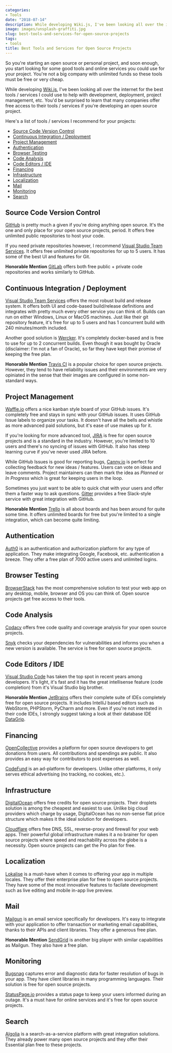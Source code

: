 ```yaml
---
categories:
- Tools
date: "2018-07-14"
description: While developing Wiki.js, I've been looking all over the internet for the best tools / services I could use to help with development, deployment, project management, etc. You'd be surprised to learn that many companies offer free access to their tools / services if you're developing an open source project.
image: images/unsplash-graffiti.jpg
slug: best-tools-and-services-for-open-source-projects
tags:
- tools
title: Best Tools and Services for Open Source Projects
---
```


So you're starting an open source or personal project, and soon enough, you start looking for some good tools and online services you could use for your project. You're not a big company with unlimited funds so these tools must be free or very cheap.

While developing [Wiki.js](https://wiki.js.org), I've been looking all over the internet for the best tools / services I could use to help with development, deployment, project management, etc. You'd be surprised to learn that many companies offer free access to their tools / services if you're developing an open source project.

Here's a list of tools / services I recommend for your projects:

- [Source Code Version Control](#sourcecodeversioncontrol)
- [Continuous Integration / Deployment](#continuousintegrationdeployment)
- [Project Management](#projectmanagement)
- [Authentication](#authentication)
- [Browser Testing](#browsertesting)
- [Code Analysis](#codeanalysis)
- [Code Editors / IDE](#codeeditorside)
- [Financing](#financing)
- [Infrastructure](#infrastructure)
- [Localization](#localization)
- [Mail](#mail)
- [Monitoring](#monitoring)
- [Search](#search)

## Source Code Version Control
[GitHub](https://www.github.com) is pretty much a given if you're doing anything open source. It's the one and only place for your open source projects, period. It offers free unlimited public repositories to host your code.

If you need private repositories however, I recommend [Visual Studio Team Services](https://visualstudio.microsoft.com/team-services/). It offers free unlimited private repositories for up to 5 users. It has some of the best UI and features for Git.

**Honorable Mention**
[GitLab](https://about.gitlab.com/pricing/#gitlab-com) offers both free public + private code repositories and works similarly to GitHub.

## Continuous Integration / Deployment
[Visual Studio Team Services](https://visualstudio.microsoft.com/team-services/) offers the most robust build and release system. It offers both UI and code-based build/release definitions and integrates with pretty much every other service you can think of. Builds can run on either Windows, Linux or MacOS machines. Just like their git repository feature, it's free for up to 5 users and has 1 concurrent build with 240 minutes/month included.

Another good solution is [Wercker](http://www.wercker.com). It's completely docker-based and is free to use for up to 2 concurrent builds. Even though it was bought by Oracle (disclaimer: I'm not a fan of Oracle), so far they have kept their promise of keeping the free plan.

**Honorable Mention**
[Travis CI](https://travis-ci.org/) is a popular choice for open source projects. However, they tend to have reliability issues and their environments are very opiniated in the sense that their images are configured in some non-standard ways.

## Project Management
[Waffle.io](https://waffle.io/) offers a nice kanban style board of your GitHub issues. It's completely free and stays in sync with your GitHub issues. It uses GitHub Issue labels to organize your tasks. It doesn't have all the bells and whistle as more advanced paid solutions, but it's ease of use makes up for it.

If you're looking for more advanced tool, [JIRA](https://www.atlassian.com/software/views/open-source-license-request) is free for open source projects and is a standard in the industry. However, you're limited to 10 users and there's no syncing of issues with GitHub. It also has steep learning curve if you've never used JIRA before.

While GitHub Issues is good for reporting bugs, [Canny.io](https://canny.io) is perfect for collecting feedback for new ideas / features. Users can vote on ideas and leave comments. Project maintainers can then mark the idea as *Planned* or *In Progress* which is great for keeping users in the loop.

Sometimes you just want to be able to quick chat with your users and offer them a faster way to ask questions. [Gitter](https://gitter.im/) provides a free Slack-style service with great integration with GitHub.

**Honorable Mention**
[Trello](https://trello.com) is all about boards and has been around for quite some time. It offers unlimited boards for free but you're limited to a single integration, which can become quite limiting.

## Authentication
[Auth0](https://auth0.com/) is an authentication and authorization platform for any type of application. They make integrating Google, Facebook, etc. authentication a breeze. They offer a free plan of 7000 active users and unlimited logins.

## Browser Testing
[BrowserStack](https://www.browserstack.com/open-source) has the most comprehensive solution to test your web app on any desktop, mobile, browser and OS you can think of. Open source projects get free access to their tools.

## Code Analysis
[Codacy](https://www.codacy.com/) offers free code quality and coverage analysis for your open source projects.

[Snyk](https://snyk.io/) checks your dependencies for vulnerabilities and informs you when a new version is available. The service is free for open source projects.

## Code Editors / IDE
[Visual Studio Code](https://code.visualstudio.com/) has taken the top spot in recent years among developers. It's light, it's fast and it has the great intellisense feature (code completion) from it's Visual Studio big brother.

**Honorable Mention**
[JetBrains](https://www.jetbrains.com/) offers their complete suite of IDEs completely free for open source projects. It includes IntelliJ based editors such as WebStorm, PHPStorm, PyCharm and more. Even if you're not interested in their code IDEs, I strongly suggest taking a look at their database IDE [DataGrip](https://www.jetbrains.com/datagrip/).

## Financing
[OpenCollective](https://opencollective.com/) provides a platform for open source developers to get donations from users. All contributions and spendings are public. It also provides an easy way for contributors to post expenses as well.

[CodeFund](https://codefund.io/) is an ad-platform for developers. Unlike other platforms, it only serves ethical advertising (no tracking, no cookies, etc.).

## Infrastructure
[DigitalOcean](https://m.do.co/c/5f7445bfa4d0) offers free credits for open source projects. Their droplets solution is among the cheapest and easiest to use. Unlike big cloud providers which charge by usage, DigitalOcean has no non-sense flat price structure which makes it the ideal solution for developers.

[Cloudflare](https://www.cloudflare.com) offers free DNS, SSL, reverse-proxy and firewall for your web apps. Their powerful global infrastructure makes it a no brainer for open source projects where speed and reachability across the globe is a necessity. Open source projects can get the Pro plan for free.

## Localization
[Lokalise](https://lokalise.co) is a must-have when it comes to offering your app in multiple locales. They offer their enterprise plan for free to open source projects. They have some of the most innovative features to facilate development such as live editing and mobile in-app live preview.

## Mail
[Mailgun](https://www.mailgun.com/) is an email service specifically for developers. It's easy to integrate with your application to offer transaction or marketing email capabilities, thanks to their APIs and client libraries. They offer a generous free plan.

**Honorable Mention**
[SendGrid](https://www.sendgrid.com) is another big player with similar capabilities as Mailgun. They also have a free plan.

## Monitoring
[Bugsnag](https://www.bugsnag.com/open-source/) captures error and diagnostic data for faster resolution of bugs in your app. They have client libraries in many programming languages. Their solution is free for open source projects.

[StatusPage.io](https://www.statuspage.io/powered-by) provides a status page to keep your users informed during an outage. It's a must have for online services and it's free for open source projects.

## Search
[Algolia](https://www.algolia.com/) is a search-as-a-service platform with great integration solutions. They already power many open source projects and they offer their Essential plan free to these projects.